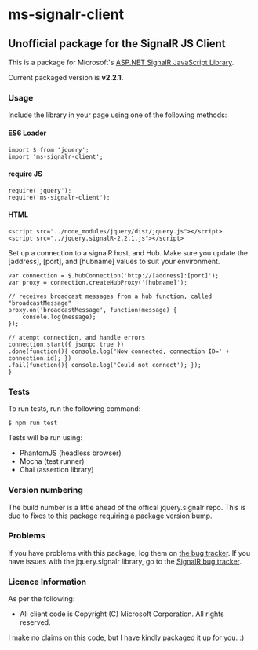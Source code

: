 # ms-signalr-client
## Unofficial package for the SignalR JS Client

This is a package for Microsoft's [ASP.NET SignalR JavaScript Library](https://github.com/SignalR/SignalR/wiki/SignalR-JS-Client).

Current packaged version is **v2.2.1**.

### Usage

Include the library in your page using one of the following methods:

#### ES6 Loader

```
import $ from 'jquery';
import 'ms-signalr-client';
```

#### require JS

```
require('jquery');
require('ms-signalr-client');
```

#### HTML

```
<script src="../node_modules/jquery/dist/jquery.js"></script>
<script src="../jquery.signalR-2.2.1.js"></script>
```

Set up a connection to a signalR host, and Hub. Make sure you update the [address], [port], and [hubname] values to suit your environment.

```
var connection = $.hubConnection('http://[address]:[port]');
var proxy = connection.createHubProxy('[hubname]');

// receives broadcast messages from a hub function, called "broadcastMessage"
proxy.on('broadcastMessage', function(message) {
    console.log(message);
});

// atempt connection, and handle errors
connection.start({ jsonp: true })
.done(function(){ console.log('Now connected, connection ID=' + connection.id); })
.fail(function(){ console.log('Could not connect'); });
}
```

### Tests

To run tests, run the following command:

```
$ npm run test
```

Tests will be run using:

- PhantomJS (headless browser)
- Mocha (test runner)
- Chai (assertion library)

### Version numbering

The build number is a little ahead of the offical jquery.signalr repo. This is due to fixes to this package requiring a package version bump.

### Problems

If you have problems with this package, log them on [the bug tracker](https://github.com/dfrencham/ms-signalr-client/issues). If you have issues with the jquery.signalr library, go to the [SignalR bug tracker](https://github.com/SignalR/SignalR/issues).

### Licence Information

As per the following:

- All client code is Copyright (C) Microsoft Corporation. All rights reserved.

I make no claims on this code, but I have kindly packaged it up for you. :)
